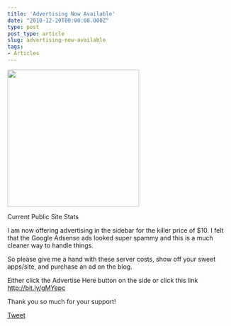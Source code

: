 ```yaml
---
title: 'Advertising Now Available'
date: "2010-12-20T00:00:00.000Z"
type: post 
post_type: article
slug: advertising-now-available
tags: 
- Articles
---
```

<div id="attachment_1282" class="wp-caption alignleft" style="width: 307px">
  <a href="/uploads/2010/Screen-shot-2010-12-20-at-4.31.51-PM.png"><img class="size-full wp-image-1282 " title="Screen shot 2010-12-20 at 4.31.51 PM" src="/uploads/2010/Screen-shot-2010-12-20-at-4.31.51-PM.png" alt="" width="297" height="310" /></a> 
  
  <p class="wp-caption-text">
    Current Public Site Stats
  </p>
</div>

I am now offering advertising in the sidebar for the killer price of $10. I felt that the Google Adsense ads looked super spammy and this is a much cleaner way to handle things.

So please give me a hand with these server costs, show off your sweet apps/site, and purchase an ad on the blog.

Either click the Advertise Here button on the side or click this link <http://bit.ly/gMYepc>

Thank you so much for your support!

<div style="">
  <a href="http://twitter.com/share" class="twitter-share-button" data-count="horizontal" data-text="Advertising Now Available" data-url="http://brandontreb.com/advertising-now-available"  data-via="brandontreb" data-related="brandontreb:">Tweet</a>
</div>
